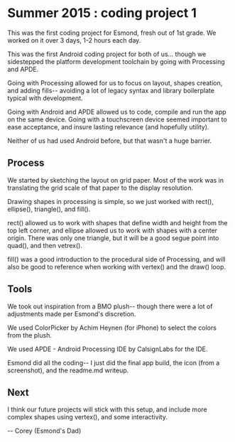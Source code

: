 # Summer 2015 : coding project 1

This was the first coding project for Esmond, fresh out of 1st grade. We worked on it over 3 days, 1-2 hours each day.

This was the first Android coding project for both of us... though we sidestepped the platform development toolchain by going with Processing and APDE. 

Going with Processing allowed for us to focus on layout, shapes creation, and adding fills-- avoiding a lot of legacy syntax and library boilerplate typical with development. 

Going with Android and APDE allowed us to code, compile and run the app on the same device. Going with a touchscreen device seemed important to ease acceptance, and insure lasting relevance (and hopefully utility).

Neither of us had used Android before, but that wasn't a huge barrier. 

## Process

We started by sketching the layout on grid paper. Most of the work was in translating the grid scale of that paper to the display resolution. 

Drawing shapes in processing is simple, so we just worked with rect(), ellipse(), triangle(), and fill(). 

rect() allowed us to work with shapes that define width and height from the top left corner, and ellipse allowed us to work with shapes with a center origin. There was only one triangle, but it will be a good segue point into quad(), and then vetrex().

fill() was a good introduction to the procedural side of Processing, and will also be good to reference when working with vertex() and the draw() loop.

## Tools 

We took out inspiration from a BMO plush-- though there were a lot of adjustments made per Esmond's discretion. 

We used ColorPicker by Achim Heynen (for iPhone) to select the colors from the plush. 

We used APDE - Android Processing IDE by CalsignLabs for the IDE.

Esmond did all the coding-- I just did the final app build, the icon (from a screenshot), and the readme.md writeup. 

## Next

I think our future projects will stick with this setup, and include more complex shapes using vertex(), and some interactivity.

-- Corey (Esmond's Dad)

